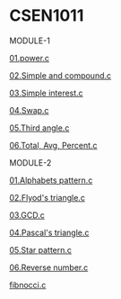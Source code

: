# CSEN1011

 MODULE-1

[01.power.c](https://github.com/majjisameera/CSEN1011/blob/1d2b2d634e9c8f58ab1f8b1525c3cc1237628e0f/Module-1/power.c)<br /> 

[02.Simple and compound.c](https://github.com/majjisameera/CSEN1011/blob/0596d4ae93bafddec7ec12632c34fcb9fb32ef53/Module-1/simpleandcompound.c)<br />

[03.Simple interest.c](https://github.com/majjisameera/CSEN1011/blob/4cc4a0be8bdbc236bf4deb032423aeddb27349f1/Module-1/simpleinterest.c)<br />

[04.Swap.c](https://github.com/majjisameera/CSEN1011/blob/4cc4a0be8bdbc236bf4deb032423aeddb27349f1/Module-1/swap.c)<br />

[05.Third angle.c](https://github.com/majjisameera/CSEN1011/blob/4cc4a0be8bdbc236bf4deb032423aeddb27349f1/Module-1/thirdangle.c)<br />

[06.Total, Avg, Percent.c](https://github.com/majjisameera/CSEN1011/blob/4cc4a0be8bdbc236bf4deb032423aeddb27349f1/Module-1/total,avg,percent.c)<br />




MODULE-2

[01.Alphabets pattern.c](alphabets.c)

[02.Flyod's triangle.c](floyd.c)

[03.GCD.c](gcd.c)

[04.Pascal's triangle.c](pascaltraiangle.c)

[05.Star pattern.c](pattern.c)

[06.Reverse number.c](reversenum.c)

[fibnocci.c](FibonacciSum.c)
